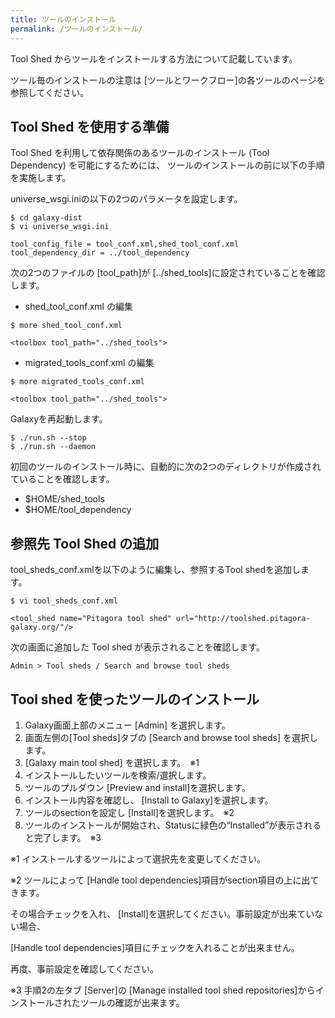 ```yaml
---
title: ツールのインストール
permalink: /ツールのインストール/
---
```


Tool Shed からツールをインストールする方法について記載しています。

ツール毎のインストールの注意は \[ツールとワークフロー\]の各ツールのページを参照してください。

Tool Shed を使用する準備
------------------------

Tool Shed を利用して依存関係のあるツールのインストール (Tool Dependency) を可能にするためには、 ツールのインストールの前に以下の手順を実施します。

universe_wsgi.iniの以下の2つのパラメータを設定します。

    $ cd galaxy-dist
    $ vi universe_wsgi.ini

    tool_config_file = tool_conf.xml,shed_tool_conf.xml
    tool_dependency_dir = ../tool_dependency

次の2つのファイルの \[tool_path\]が \[../shed_tools\]に設定されていることを確認します。

-   shed_tool_conf.xml の編集

<!-- -->

    $ more shed_tool_conf.xml

    <toolbox tool_path="../shed_tools">

-   migrated_tools_conf.xml の編集

<!-- -->

    $ more migrated_tools_conf.xml

    <toolbox tool_path="../shed_tools">

Galaxyを再起動します。

    $ ./run.sh --stop
    $ ./run.sh --daemon

初回のツールのインストール時に、自動的に次の2つのディレクトリが作成されていることを確認します。

-   $HOME/shed_tools
-   $HOME/tool_dependency

参照先 Tool Shed の追加
-----------------------

tool_sheds_conf.xmlを以下のように編集し、参照するTool shedを追加します。

    $ vi tool_sheds_conf.xml

    <tool_shed name="Pitagora tool shed" url="http://toolshed.pitagora-galaxy.org/"/>

次の画面に追加した Tool shed が表示されることを確認します。

    Admin > Tool sheds / Search and browse tool sheds

Tool shed を使ったツールのインストール
--------------------------------------

1.  Galaxy画面上部のメニュー \[Admin\] を選択します。
2.  画面左側の\[Tool sheds\]タブの \[Search and browse tool sheds\] を選択します。
3.  \[Galaxy main tool shed\] を選択します。　※1
4.  インストールしたいツールを検索/選択します。
5.  ツールのプルダウン \[Preview and install\]を選択します。
6.  インストール内容を確認し、 \[Install to Galaxy\]を選択します。
7.  ツールのsectionを設定し \[Install\]を選択します。　※2
8.  ツールのインストールが開始され、Statusに緑色の“Installed”が表示されると完了します。　※3



※1 インストールするツールによって選択先を変更してください。

<!-- -->



※2 ツールによって \[Handle tool dependencies\]項目がsection項目の上に出てきます。

<!-- -->



その場合チェックを入れ、 \[Install\]を選択してください。事前設定が出来ていない場合、

<!-- -->



\[Handle tool dependencies\]項目にチェックを入れることが出来ません。

<!-- -->



再度、事前設定を確認してください。

<!-- -->



※3 手順2の左タブ \[Server\]の \[Manage installed tool shed repositories\]からインストールされたツールの確認が出来ます。